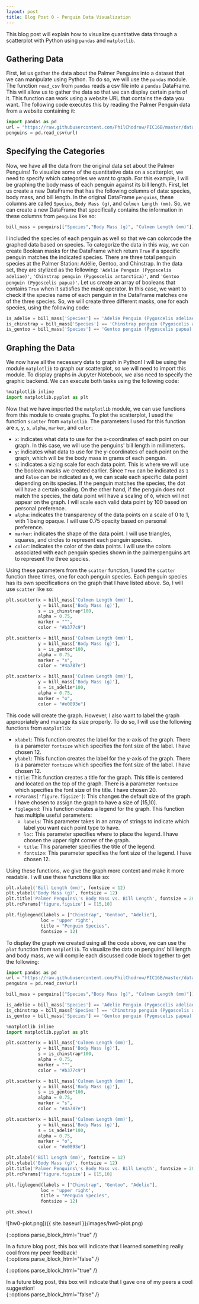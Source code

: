 ```yaml
---
layout: post
title: Blog Post 0 - Penguin Data Visualization
---
```


This blog post will explain how to visualize quantitative data through a scatterplot with Python using `pandas` and `matplotlib`. 

## Gathering Data

First, let us gather the data about the Palmer Penguins into a dataset that we can manipulate using Python. To do so, we will use the `pandas` module. The function `read_csv` from `pandas` reads a csv file into a `pandas` DataFrame. This will allow us to gather the data so that we can display certain parts of it. This function can work using a website URL that contains the data you want. The following code executes this by reading the Palmer Penguin data from a website containing it: 

```python
import pandas as pd
url = "https://raw.githubusercontent.com/PhilChodrow/PIC16B/master/datasets/palmer_penguins.csv"
penguins = pd.read_csv(url)
```

## Specifying the Categories

Now, we have all the data from the original data set about the Palmer Penguins! To visualize some of the quantitative data on a scatterplot, we need to specify which categories we want to graph. For this example, I will be graphing the body mass of each penguin against its bill length. First, let us create a new DataFrame that has the following columns of data: species, body mass, and bill length. In the original DataFrame  `penguins`, these columns are called `Species`, `Body Mass (g)`, and `Culmen Length (mm)`. So, we can create a new DataFrame that specifically contains the information in these columns from `penguins` like so: 

```python
bill_mass = penguins[["Species","Body Mass (g)", "Culmen Length (mm)"]]
```

I included the species of each penguin as well so that we can colorcode the graphed data based on species. To categorize the data in this way, we can create Boolean masks for the DataFrame which return `True` if a specific penguin matches the indicated species. There are three total penguin species at the Palmer Station: Adélie, Gentoo, and Chinstrap. In the data set, they are stylized as the following: `'Adelie Penguin (Pygoscelis adeliae)'`, `'Chinstrap penguin (Pygoscelis antarctica)'`, and `'Gentoo penguin (Pygoscelis papua)'`. Let us create an array of booleans that contains `True` when it satisfies the mask operator. In this case, we want to check if the species name of each penguin in the DataFrame matches one of the three species. So, we will create three different masks, one for each species, using the following code:

```python
is_adelie = bill_mass['Species'] == 'Adelie Penguin (Pygoscelis adeliae)'
is_chinstrap = bill_mass['Species'] == 'Chinstrap penguin (Pygoscelis antarctica)'
is_gentoo = bill_mass['Species'] == 'Gentoo penguin (Pygoscelis papua)'
```

## Graphing the Data

We now have all the necessary data to graph in Python! I will be using the module `matplotlib` to graph our scatterplot, so we will need to import this module. To display graphs in Jupyter Notebook, we also need to specify the graphic backend. We can execute both tasks using the following code: 

```python
%matplotlib inline
import matplotlib.pyplot as plt
```

Now that we have imported the `matplotlib` module, we can use functions from this module to create graphs. To plot the scatterplot, I used the function `scatter` from `matplotlib`. The parameters I used for this function are `x`, `y`, `s`, `alpha`, `marker`, and `color`:

- `x`: indicates what data to use for the x-coordinates of each point on our graph. In this case, we will use the penguins' bill length in millimeters. 
- `y`: indicates what data to use for the y-coordinates of each point on the graph, which will be the body mass in grams of each penguin. 
- `s`: indicates a sizing scale for each data point. This is where we will use the boolean masks we created earlier. Since `True` can be indicated as `1` and `False` can be indicated as `0`, we can scale each specific data point depending on its species. If the penguin matches the species, the dot will have a certain scaling. On the other hand, if the penguin does not match the species, the data point will have a scaling of `0`, which will not appear on the graph. I will scale each valid data point by 100 based on personal preference. 
- `alpha`: indicates the transparency of the data points on a scale of 0 to 1, with 1 being opaque. I will use 0.75 opacity based on personal preference. 
- `marker`: indicates the shape of the data point. I will use triangles, squares, and circles to represent each penguin species.
- `color`: indicates the color of the data points. I will use the colors associated with each penguin species shown in the palmerpenguins art to represent the three species. 

Using these parameters from the `scatter` function, I used the `scatter` function three times, one for each penguin species. Each penguin species has its own specifications on the graph that I have listed above. So, I will use `scatter` like so: 

```python
plt.scatter(x = bill_mass['Culmen Length (mm)'], 
            y = bill_mass['Body Mass (g)'], 
            s = is_chinstrap*100,
            alpha = 0.75,
            marker = "^",
            color = "#b377c9")

plt.scatter(x = bill_mass['Culmen Length (mm)'], 
            y = bill_mass['Body Mass (g)'], 
            s = is_gentoo*100,
            alpha = 0.75,
            marker = "s",
            color = "#4a787e")

plt.scatter(x = bill_mass['Culmen Length (mm)'], 
            y = bill_mass['Body Mass (g)'], 
            s = is_adelie*100,
            alpha = 0.75,
            marker = "o",
            color = "#e0893e")
```

This code will create the graph. However, I also want to label the graph appropriately and manage its size properly. To do so, I will use the following functions from `matplotlib`:
- `xlabel`: This function creates the label for the x-axis of the graph. There is a parameter `fontsize` which specifies the font size of the label. I have chosen 12.
- `ylabel`: This function creates the label for the y-axis of the graph. There is a parameter `fontsize` which specifies the font size of the label. I have chosen 12.
- `title`: This function creates a title for the graph. This title is centered and located on the top of the graph. There is a parameter `fontsize` which specifies the font size of the title. I have chosen 20. 
- `rcParams['figure.figsize']`: This changes the default size of the graph. I have chosen to assign the graph to have a size of [15,10].
- `figlegend`: This function creates a legend for the graph. This function has multiple useful parameters: 
    - `labels`: This parameter takes in an array of strings to indicate which label you want each point type to have. 
    - `loc`: This parameter specifies where to place the legend. I have chosen the upper right corner of the graph. 
    - `title`: This parameter specifies the title of the legend. 
    - `fontsize`: This parameter specifies the font size of the legend. I have chosen 12. 

Using these functions, we give the graph more context and make it more readable. I will use these functions like so: 

```python
plt.xlabel('Bill Length (mm)', fontsize = 12)
plt.ylabel('Body Mass (g)', fontsize = 12)
plt.title('Palmer Penguins\'s Body Mass vs. Bill Length', fontsize = 20)
plt.rcParams['figure.figsize'] = [15,10]

plt.figlegend(labels = ["Chinstrap", "Gentoo", "Adelie"],
             loc = 'upper right',
             title = "Penguin Species",
             fontsize = 12)
```

To display the graph we created using all the code above, we can use the `plot` function from `matplotlib`. To visualize the data on penguins' bill length and body mass, we will compile each discussed code block together to get the following:  
```python
import pandas as pd
url = "https://raw.githubusercontent.com/PhilChodrow/PIC16B/master/datasets/palmer_penguins.csv"
penguins = pd.read_csv(url)

bill_mass = penguins[["Species","Body Mass (g)", "Culmen Length (mm)"]]

is_adelie = bill_mass['Species'] == 'Adelie Penguin (Pygoscelis adeliae)'
is_chinstrap = bill_mass['Species'] == 'Chinstrap penguin (Pygoscelis antarctica)'
is_gentoo = bill_mass['Species'] == 'Gentoo penguin (Pygoscelis papua)'

%matplotlib inline
import matplotlib.pyplot as plt

plt.scatter(x = bill_mass['Culmen Length (mm)'], 
            y = bill_mass['Body Mass (g)'], 
            s = is_chinstrap*100,
            alpha = 0.75,
            marker = "^",
            color = "#b377c9")

plt.scatter(x = bill_mass['Culmen Length (mm)'], 
            y = bill_mass['Body Mass (g)'], 
            s = is_gentoo*100,
            alpha = 0.75,
            marker = "s",
            color = "#4a787e")

plt.scatter(x = bill_mass['Culmen Length (mm)'], 
            y = bill_mass['Body Mass (g)'], 
            s = is_adelie*100,
            alpha = 0.75,
            marker = "o",
            color = "#e0893e")

plt.xlabel('Bill Length (mm)', fontsize = 12)
plt.ylabel('Body Mass (g)', fontsize = 12)
plt.title('Palmer Penguins\'s Body Mass vs. Bill Length', fontsize = 20)
plt.rcParams['figure.figsize'] = [15,10]

plt.figlegend(labels = ["Chinstrap", "Gentoo", "Adelie"],
             loc = 'upper right',
             title = "Penguin Species",
             fontsize = 12)

plt.show()
```
![hw0-plot.png]({{ site.baseurl }}/images/hw0-plot.png)



{::options parse_block_html="true" /}
<div class="got-help">
In a future blog post, this box will indicate that I learned something really cool from my peer feedback! 

</div>
{::options parse_block_html="false" /}

{::options parse_block_html="true" /}
<div class="gave-help">
In a future blog post, this box will indicate that I gave one of my peers a cool suggestion! 
</div>
{::options parse_block_html="false" /}
